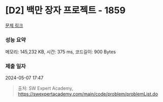 # [D2] 백만 장자 프로젝트 - 1859 

[문제 링크](https://swexpertacademy.com/main/code/problem/problemDetail.do?contestProbId=AV5LrsUaDxcDFAXc) 

### 성능 요약

메모리: 145,232 KB, 시간: 375 ms, 코드길이: 900 Bytes

### 제출 일자

2024-05-07 17:47



> 출처: SW Expert Academy, https://swexpertacademy.com/main/code/problem/problemList.do